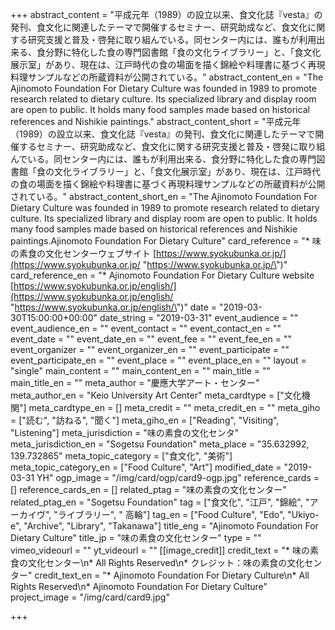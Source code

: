 +++
abstract_content = "平成元年（1989）の設立以来、食文化誌『vesta』の発刊、食文化に関連したテーマで開催するセミナー、研究助成など、食文化に関する研究支援と普及・啓発に取り組んでいる。同センター内には、誰もが利用出来る、食分野に特化した食の専門図書館「食の文化ライブラリー」と、「食文化展示室」があり、現在は、江戸時代の食の場面を描く錦絵や料理書に基づく再現料理サンプルなどの所蔵資料が公開されている。"
abstract_content_en = "The Ajinomoto Foundation For Dietary Culture was founded in 1989 to promote research related to dietary culture. Its specialized library and display room are open to public. It holds many food samples made based on historical references and Nishikie paintings."
abstract_content_short = "平成元年（1989）の設立以来、食文化誌『vesta』の発刊、食文化に関連したテーマで開催するセミナー、研究助成など、食文化に関する研究支援と普及・啓発に取り組んでいる。同センター内には、誰もが利用出来る、食分野に特化した食の専門図書館「食の文化ライブラリー」と、「食文化展示室」があり、現在は、江戸時代の食の場面を描く錦絵や料理書に基づく再現料理サンプルなどの所蔵資料が公開されている。"
abstract_content_short_en = "The Ajinomoto Foundation For Dietary Culture was founded in 1989 to promote research related to dietary culture. Its specialized library and display room are open to public. It holds many food samples made based on historical references and Nishikie paintings.Ajinomoto Foundation For Dietary Culture"
card_reference = "* 味の素食の文化センターウェブサイト [https://www.syokubunka.or.jp/](https://www.syokubunka.or.jp/ \"https://www.syokubunka.or.jp/\")"
card_reference_en = "* Ajinomoto Foundation For Dietary Culture website [https://www.syokubunka.or.jp/english/](https://www.syokubunka.or.jp/english/ \"https://www.syokubunka.or.jp/english/\")"
date = "2019-03-30T15:00:00+00:00"
date_string = "2019-03-31"
event_audience = ""
event_audience_en = ""
event_contact = ""
event_contact_en = ""
event_date = ""
event_date_en = ""
event_fee = ""
event_fee_en = ""
event_organizer = ""
event_organizer_en = ""
event_participate = ""
event_participate_en = ""
event_place = ""
event_place_en = ""
layout = "single"
main_content = ""
main_content_en = ""
main_title = ""
main_title_en = ""
meta_author = "慶應大学アート・センター"
meta_author_en = "Keio University Art Center"
meta_cardtype = ["文化機関"]
meta_cardtype_en = []
meta_credit = ""
meta_credit_en = ""
meta_giho = ["読む", "訪ねる", "聞く"]
meta_giho_en = ["Reading", "Visiting", "Listening"]
meta_jurisdiction = "味の素食の文化センタ"
meta_jurisdiction_en = "Sogetsu Foundation"
meta_place = "35.632992, 139.732865"
meta_topic_category = ["食文化", "美術"]
meta_topic_category_en = ["Food Culture", "Art"]
modified_date = "2019-03-31 YH"
ogp_image = "/img/card/ogp/card9-ogp.jpg"
reference_cards = []
reference_cards_en = []
related_ptag = "味の素食の文化センター"
related_ptag_en = "Sogetsu Foundation"
tag = ["食文化", "江戸", "錦絵", "アーカイヴ", "ライブラリー", " 高輪"]
tag_en = ["Food Culture", "Edo", "Ukiyo-e", "Archive", "Library", "Takanawa"]
title_eng = "Ajinomoto Foundation For Dietary Culture"
title_jp = "味の素食の文化センター"
type = ""
vimeo_videourl = ""
yt_videourl = ""
[[image_credit]]
credit_text = "* 味の素食の文化センター\n* All Rights Reserved\n* クレジット：味の素食の文化センター"
credit_text_en = "* Ajinomoto Foundation For Dietary Culture\n* All Rights Reserved\n* Ajinomoto Foundation For Dietary Culture"
project_image = "/img/card/card9.jpg"

+++
